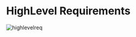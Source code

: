 # HighLevel Requirements
![highlevelreq](https://user-images.githubusercontent.com/82767035/158030476-5bf59472-e7c0-404b-982a-a58037edaccb.png)

